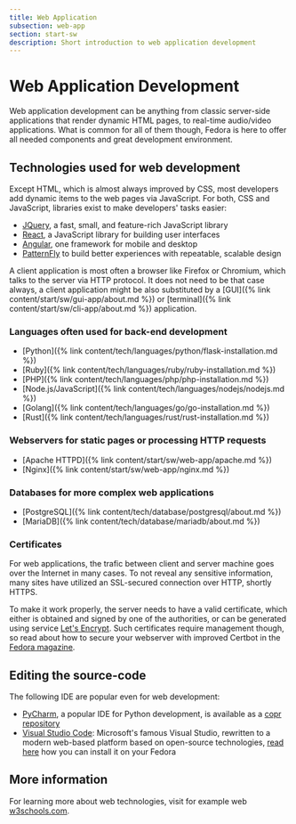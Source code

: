 ```yaml
---
title: Web Application
subsection: web-app
section: start-sw
description: Short introduction to web application development
---
```


# Web Application Development

Web application development can be anything from classic server-side applications that render dynamic HTML pages, to real-time audio/video applications. What is common for all of them though, Fedora is here to offer all needed components and great development environment.

## Technologies used for web development

Except HTML, which is almost always improved by CSS, most developers add dynamic items to the web pages via JavaScript. For both, CSS and JavaScript, libraries exist to make developers' tasks easier:

* [JQuery](https://jquery.com/), a fast, small, and feature-rich JavaScript library
* [React](https://reactjs.org/), a JavaScript library for building user interfaces
* [Angular](https://angular.io/), one framework for mobile and desktop
* [PatternFly](https://www.patternfly.org/) to build better experiences with repeatable, scalable design

A client application is most often a browser like Firefox or Chromium, which talks to the server via HTTP protocol. It does not need to be that case always, a client application might be also substituted by a [GUI]({% link content/start/sw/gui-app/about.md %}) or [terminal]({% link content/start/sw/cli-app/about.md %}) application.

### Languages often used for back-end development

* [Python]({% link content/tech/languages/python/flask-installation.md %})
* [Ruby]({% link content/tech/languages/ruby/ruby-installation.md %})
* [PHP]({% link content/tech/languages/php/php-installation.md %})
* [Node.js/JavaScript]({% link content/tech/languages/nodejs/nodejs.md %})
* [Golang]({% link content/tech/languages/go/go-installation.md %})
* [Rust]({% link content/tech/languages/rust/rust-installation.md %})

### Webservers for static pages or processing HTTP requests

* [Apache HTTPD]({% link content/start/sw/web-app/apache.md %})
* [Nginx]({% link content/start/sw/web-app/nginx.md %})

### Databases for more complex web applications

* [PostgreSQL]({% link content/tech/database/postgresql/about.md %})
* [MariaDB]({% link content/tech/database/mariadb/about.md %})

### Certificates

For web applications, the trafic between client and server machine goes over the Internet in many cases. To not reveal any sensitive information, many sites have utilized an SSL-secured connection over HTTP, shortly HTTPS.

To make it work properly, the server needs to have a valid certificate, which either is obtained and signed by one of the authorities, or can be generated using service [Let's Encrypt](https://letsencrypt.org/). Such certificates require management though, so read about how to secure your webserver with improved Certbot in the [Fedora magazine](https://fedoramagazine.org/secure-your-webserver-improved-certbot/).

## Editing the source-code

The following IDE are popular even for web development:

* [PyCharm](https://www.jetbrains.com/pycharm/), a popular IDE for Python development, is available as a [copr repository](https://copr.fedorainfracloud.org/coprs/phracek/PyCharm/)
* [Visual Studio Code](https://code.visualstudio.com/): Microsoft's famous Visual Studio, rewritten to a modern web-based platform based on open-source technologies, [read here](https://fedoramagazine.org/using-visual-studio-code-fedora/) how you can install it on your Fedora

## More information
For learning more about web technologies, visit for example web [w3schools.com](https://www.w3schools.com/).
